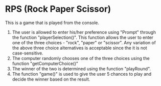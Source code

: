 # RPS (Rock Paper Scissor)

This is a game that is played from the console. 

1. The user is allowed to enter his/her preference using "Prompt" through the function "playerSelection()".
    This function allows the user to enter one of the three choices - "rock", "paper" or "scissor".
    Any variation of the above three choice alternatives is acceptable since the it is not case-sensitive.
2. The computer randomly chooses one of the three choices using the function "getComputerChoice()"
3. The winner of the two is determined using the function "playRound".
4. The function "game()" is used to give the user 5 chances to play and decide the winner based on the result.
